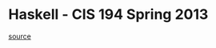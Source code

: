 # Haskell - CIS 194 Spring 2013

[source](https://www.seas.upenn.edu/~cis194/spring13/lectures.html)
